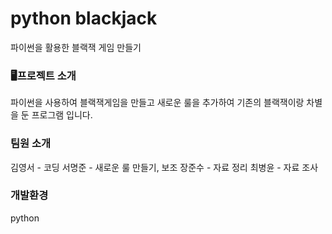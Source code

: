 # python blackjack

파이썬을 활용한 블랙잭 게임 만들기

### 🖥프로젝트 소개

파이썬을 사용하여 블랙잭게임을 만들고 새로운 룰을 추가하여 기존의 블랙잭이랑 차별을 둔 프로그램 입니다.

### 팀원 소개

김영서 - 코딩
서명준 - 새로운 룰 만들기, 보조
장준수 - 자료 정리
최병윤 - 자료 조사

### 개발환경

python

